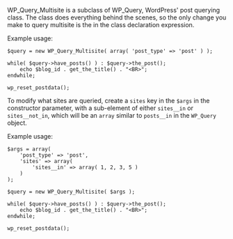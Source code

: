 WP_Query_Multisite is a subclass of WP_Query, WordPress' post querying class. The class does everything behind the scenes, so the only change you make to query multisite is the in the class declaration expression. 

Example usage:

```
$query = new WP_Query_Multisite( array( 'post_type' => 'post' ) );

while( $query->have_posts() ) : $query->the_post();
    echo $blog_id . get_the_title() . "<BR>";
endwhile;

wp_reset_postdata();
```

To modify what sites are queried, create a `sites` key in the `$args` in the constructor parameter, with a sub-element of either `sites__in` or `sites__not_in`, which will be an `array` similar to `posts__in` in the `WP_Query` object. 

Example usage:
 
```
$args = array(
	'post_type' => 'post',
	'sites' => array(
		'sites__in' => array( 1, 2, 3, 5 )
	)
);

$query = new WP_Query_Multisite( $args );

while( $query->have_posts() ) : $query->the_post();
    echo $blog_id . get_the_title() . "<BR>";
endwhile; 

wp_reset_postdata();
```